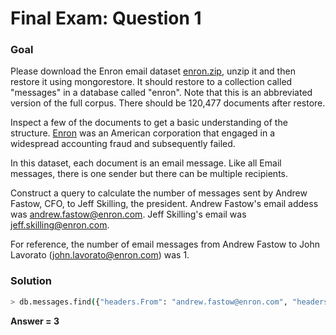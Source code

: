 # Final Exam: Question 1

### Goal

Please download the Enron email dataset [enron.zip](https://s3.amazonaws.com/edu-downloads.10gen.com/enron/enron.zip), unzip it and then restore it using mongorestore. It should restore to a collection called "messages" in a database called "enron". Note that this is an abbreviated version of the full corpus. There should be 120,477 documents after restore.

Inspect a few of the documents to get a basic understanding of the structure. [Enron](http://en.wikipedia.org/wiki/Enron) was an American corporation that engaged in a widespread accounting fraud and subsequently failed. 

In this dataset, each document is an email message. Like all Email messages, there is one sender but there can be multiple recipients.

Construct a query to calculate the number of messages sent by Andrew Fastow, CFO, to Jeff Skilling, the president. Andrew Fastow's email addess was andrew.fastow@enron.com. Jeff Skilling's email was jeff.skilling@enron.com. 

For reference, the number of email messages from Andrew Fastow to John Lavorato (john.lavorato@enron.com) was 1.

### Solution

```sh
> db.messages.find({"headers.From": "andrew.fastow@enron.com", "headers.To": "jeff.skilling@enron.com"}).count()
```
**Answer = 3**
